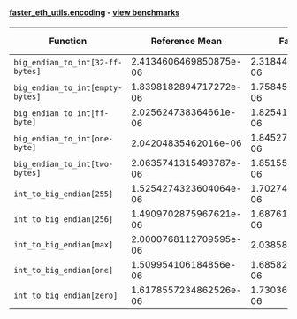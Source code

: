 #### [faster_eth_utils.encoding](https://github.com/BobTheBuidler/faster-eth-utils/blob/master/faster_eth_utils/encoding.py) - [view benchmarks](https://github.com/BobTheBuidler/faster-eth-utils/blob/master/benchmarks/test_encoding_benchmarks.py)

| Function | Reference Mean | Faster Mean | % Change | Speedup (%) | x Faster | Faster |
|----------|---------------|-------------|----------|-------------|----------|--------|
| `big_endian_to_int[32-ff-bytes]` | 2.4134606469850875e-06 | 2.3184423963466124e-06 | 3.94% | 4.10% | 1.04x | ✅ |
| `big_endian_to_int[empty-bytes]` | 1.8398182894717272e-06 | 1.7584567912305126e-06 | 4.42% | 4.63% | 1.05x | ✅ |
| `big_endian_to_int[ff-byte]` | 2.025624738364661e-06 | 1.8254169205801768e-06 | 9.88% | 10.97% | 1.11x | ✅ |
| `big_endian_to_int[one-byte]` | 2.04204835462016e-06 | 1.845276131288579e-06 | 9.64% | 10.66% | 1.11x | ✅ |
| `big_endian_to_int[two-bytes]` | 2.0635741315493787e-06 | 1.8515530828494428e-06 | 10.27% | 11.45% | 1.11x | ✅ |
| `int_to_big_endian[255]` | 1.5254274323604064e-06 | 1.7027415425186037e-06 | -11.62% | -10.41% | 0.90x | ❌ |
| `int_to_big_endian[256]` | 1.4909702875967621e-06 | 1.687617889513806e-06 | -13.19% | -11.65% | 0.88x | ❌ |
| `int_to_big_endian[max]` | 2.0000768112709595e-06 | 2.03858968164851e-06 | -1.93% | -1.89% | 0.98x | ❌ |
| `int_to_big_endian[one]` | 1.509954106184856e-06 | 1.6858273733945965e-06 | -11.65% | -10.43% | 0.90x | ❌ |
| `int_to_big_endian[zero]` | 1.6178557234862526e-06 | 1.7303671025748142e-06 | -6.95% | -6.50% | 0.93x | ❌ |
